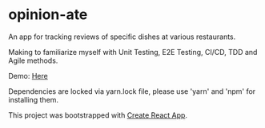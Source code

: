 # opinion-ate

An app for tracking reviews of specific dishes at various restaurants.

Making to familiarize myself with Unit Testing, E2E Testing, CI/CD, TDD and Agile methods.

Demo: [Here](https://opinionate-tdd.netlify.app/)

Dependencies are locked via yarn.lock file, please use 'yarn' and 'npm' for installing them.

This project was bootstrapped with [Create React App](https://github.com/facebook/create-react-app).

